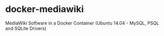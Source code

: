 # docker-mediawiki
MediaWiki Software in a Docker Container (Ubuntu 14.04 - MySQL, PSQL and SQLite Drivers)
